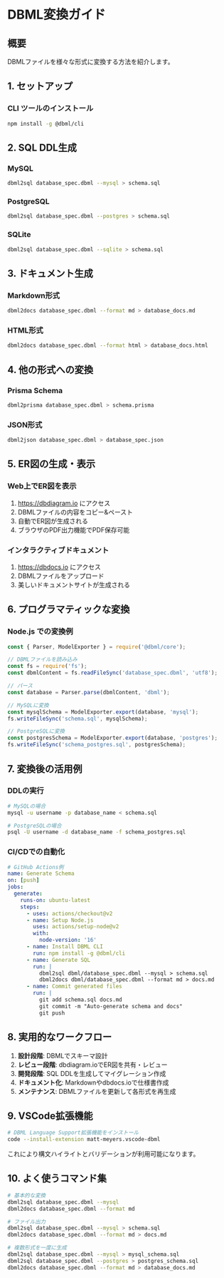 # DBML変換ガイド

## 概要

DBMLファイルを様々な形式に変換する方法を紹介します。

## 1. セットアップ

### CLI ツールのインストール

```bash
npm install -g @dbml/cli
```

## 2. SQL DDL生成

### MySQL

```bash
dbml2sql database_spec.dbml --mysql > schema.sql
```

### PostgreSQL

```bash
dbml2sql database_spec.dbml --postgres > schema.sql
```

### SQLite

```bash
dbml2sql database_spec.dbml --sqlite > schema.sql
```

## 3. ドキュメント生成

### Markdown形式

```bash
dbml2docs database_spec.dbml --format md > database_docs.md
```

### HTML形式

```bash
dbml2docs database_spec.dbml --format html > database_docs.html
```

## 4. 他の形式への変換

### Prisma Schema

```bash
dbml2prisma database_spec.dbml > schema.prisma
```

### JSON形式

```bash
dbml2json database_spec.dbml > database_spec.json
```

## 5. ER図の生成・表示

### Web上でER図を表示

1. https://dbdiagram.io にアクセス
2. DBMLファイルの内容をコピー&ペースト
3. 自動でER図が生成される
4. ブラウザのPDF出力機能でPDF保存可能

### インタラクティブドキュメント

1. https://dbdocs.io にアクセス
2. DBMLファイルをアップロード
3. 美しいドキュメントサイトが生成される

## 6. プログラマティックな変換

### Node.js での変換例

```javascript
const { Parser, ModelExporter } = require('@dbml/core');

// DBMLファイルを読み込み
const fs = require('fs');
const dbmlContent = fs.readFileSync('database_spec.dbml', 'utf8');

// パース
const database = Parser.parse(dbmlContent, 'dbml');

// MySQLに変換
const mysqlSchema = ModelExporter.export(database, 'mysql');
fs.writeFileSync('schema.sql', mysqlSchema);

// PostgreSQLに変換
const postgresSchema = ModelExporter.export(database, 'postgres');
fs.writeFileSync('schema_postgres.sql', postgresSchema);
```

## 7. 変換後の活用例

### DDLの実行

```bash
# MySQLの場合
mysql -u username -p database_name < schema.sql

# PostgreSQLの場合
psql -U username -d database_name -f schema_postgres.sql
```

### CI/CDでの自動化

```yaml
# GitHub Actions例
name: Generate Schema
on: [push]
jobs:
  generate:
    runs-on: ubuntu-latest
    steps:
      - uses: actions/checkout@v2
      - name: Setup Node.js
        uses: actions/setup-node@v2
        with:
          node-version: '16'
      - name: Install DBML CLI
        run: npm install -g @dbml/cli
      - name: Generate SQL
        run: |
          dbml2sql dbml/database_spec.dbml --mysql > schema.sql
          dbml2docs dbml/database_spec.dbml --format md > docs.md
      - name: Commit generated files
        run: |
          git add schema.sql docs.md
          git commit -m "Auto-generate schema and docs"
          git push
```

## 8. 実用的なワークフロー

1. **設計段階**: DBMLでスキーマ設計
2. **レビュー段階**: dbdiagram.ioでER図を共有・レビュー
3. **開発段階**: SQL DDLを生成してマイグレーション作成
4. **ドキュメント化**: Markdownやdbdocs.ioで仕様書作成
5. **メンテナンス**: DBMLファイルを更新して各形式を再生成

## 9. VSCode拡張機能

```bash
# DBML Language Support拡張機能をインストール
code --install-extension matt-meyers.vscode-dbml
```

これにより構文ハイライトとバリデーションが利用可能になります。

## 10. よく使うコマンド集

```bash
# 基本的な変換
dbml2sql database_spec.dbml --mysql
dbml2docs database_spec.dbml --format md

# ファイル出力
dbml2sql database_spec.dbml --mysql > schema.sql
dbml2docs database_spec.dbml --format md > docs.md

# 複数形式を一度に生成
dbml2sql database_spec.dbml --mysql > mysql_schema.sql
dbml2sql database_spec.dbml --postgres > postgres_schema.sql
dbml2docs database_spec.dbml --format md > database_docs.md
```
